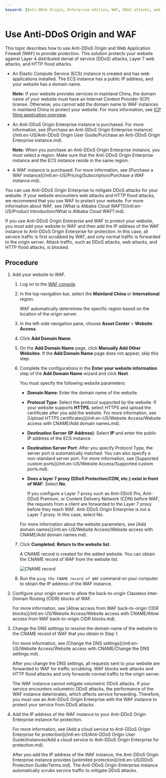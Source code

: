 ```yaml
---
keyword: [Anti-DDoS Origin, Enterprise edition, WAF, DDoS attacks, web attacks, HTTP flood attacks]
---
```


# Use Anti-DDoS Origin and WAF

This topic describes how to use Anti-DDoS Origin and Web Application Firewall \(WAF\) to provide protection. This solution protects your website against Layer 4 distributed denial of service \(DDoS\) attacks, Layer 7 web attacks, and HTTP flood attacks.

-   An Elastic Compute Service \(ECS\) instance is created and has web applications installed. The ECS instance has a public IP address, and your website has a domain name.

    **Note:** If your website provides services in mainland China, the domain name of your website must have an Internet Content Provider \(ICP\) license. Otherwise, you cannot add the domain name to WAF instances in mainland China to protect your website. For more information, see [ICP filing application overview]().

-   An Anti-DDoS Origin Enterprise instance is purchased. For more information, see [Purchase an Anti-DDoS Origin Enterprise instance](/intl.en-US/Anti-DDoS Origin User Guide/Purchase an Anti-DDoS Origin Enterprise instance.md).

    **Note:** When you purchase an Anti-DDoS Origin Enterprise instance, you must select a region. Make sure that the Anti-DDoS Origin Enterprise instance and the ECS instance reside in the same region.

-   A WAF instance is purchased. For more information, see [Purchase a WAF instance](/intl.en-US/Pricing/Subscription/Purchase a WAF instance.md).

You can use Anti-DDoS Origin Enterprise to mitigate DDoS attacks for your website. If your website encounters web attacks and HTTP flood attacks, we recommend that you use WAF to protect your website. For more information about WAF, see [What is Alibaba Cloud WAF?](/intl.en-US/Product Introduction/What is Alibaba Cloud WAF?.md).

If you use Anti-DDoS Origin Enterprise and WAF to protect your website, you must add your website to WAF and then add the IP address of the WAF instance to Anti-DDoS Origin Enterprise for protection. In this case, all service traffic is first scrubbed by WAF, and only normal traffic is forwarded to the origin server. Attack traffic, such as DDoS attacks, web attacks, and HTTP flood attacks, is blocked.

## Procedure

1.  Add your website to WAF.

    1.  Log on to the [WAF console](https://yundun.console.aliyun.com/?&p=wafnext).

    2.  In the top navigation bar, select the **Mainland China** or **International** region.

        WAF automatically determines the specific region based on the location of the origin server.

    3.  In the left-side navigation pane, choose **Asset Center** \> **Website Access**.

    4.  Click **Add Domain Name**.

    5.  On the **Add Domain Name** page, click **Manually Add Other Websites**. If the **Add Domain Name** page does not appear, skip this step.

    6.  Complete the configurations in the **Enter your website information** step of the **Add Domain Name** wizard and click **Next**.

        You must specify the following website parameters:

        -   **Domain Name**: Enter the domain name of the website.
        -   **Protocol Type**: Select the protocol supported by the website. If your website supports **HTTPS**, select HTTPS and upload the certificate after you add the website. For more information, see [Upload HTTPS certificates](/intl.en-US/Website Access/Website access with CNAME/Add domain names.md).
        -   **Destination Server \(IP Address\)**: Select **IP** and enter the public IP address of the ECS instance.
        -   **Destination Server Port**: After you specify Protocol Type, the server port is automatically matched. You can also specify a non-standard server port. For more information, see [Supported custom ports](/intl.en-US/Website Access/Supported custom ports.md).
        -   **Does a layer 7 proxy \(DDoS Protection/CDN, etc.\) exist in front of WAF**: Select **No**.

            If you configure a Layer 7 proxy such as Anti-DDoS Pro, Anti-DDoS Premium, or Content Delivery Network \(CDN\) before WAF, the requests from a client are forwarded to the Layer 7 proxy before they reach WAF. Anti-DDoS Origin Enterprise is not a Layer 7 proxy. In this case, select No.

        For more information about the website parameters, see [Add domain names](/intl.en-US/Website Access/Website access with CNAME/Add domain names.md).

    7.  Click **Completed. Return to the website list**.

        A CNAME record is created for the added website. You can obtain the CNAME record of WAF from the website list.

        ![CNAME record ](https://static-aliyun-doc.oss-cn-hangzhou.aliyuncs.com/assets/img/en-US/7801549951/p97144.png)

    8.  Run the `ping the CNAME record of WAF` command on your computer to obtain the IP address of the WAF instance.

2.  Configure your origin server to allow the back-to-origin Classless Inter-Domain Routing \(CIDR\) blocks of WAF.

    For more information, see [Allow access from WAF back-to-origin CIDR blocks](/intl.en-US/Website Access/Website access with CNAME/Allow access from WAF back-to-origin CIDR blocks.md).

3.  Change the DNS settings to resolve the domain name of the website to the CNAME record of WAF that you obtain in Step 1.

    For more information, see [Change the DNS settings](/intl.en-US/Website Access/Website access with CNAME/Change the DNS settings.md).

    After you change the DNS settings, all requests sent to your website are forwarded to WAF for traffic scrubbing. WAF blocks web attacks and HTTP flood attacks and only forwards normal traffic to the origin server.

    The WAF instance cannot mitigate volumetric DDoS attacks. If your service encounters volumetric DDoS attacks, the performance of the WAF instance deteriorates, which affects service forwarding. Therefore, you must use an Anti-DDoS Origin Enterprise with the WAF instance to protect your service from DDoS attacks.

4.  Add the IP address of the WAF instance to your Anti-DDoS Origin Enterprise instance for protection.

    For more information, see [Add a cloud service to Anti-DDoS Origin Enterprise for protection](/intl.en-US/Anti-DDoS Origin User Guide/Instances/Add a cloud service to Anti-DDoS Origin Enterprise for protection.md).

    After you add the IP address of the WAF instance, the Anti-DDoS Origin Enterprise instance provides [unlimited protection](/intl.en-US/DDoS Protection Guide/Terms.md). The Anti-DDoS Origin Enterprise instance automatically scrubs service traffic to mitigate DDoS attacks.


